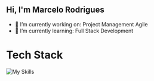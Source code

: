 ## Hi, I'm Marcelo Rodrigues


- 🔭 I’m currently working on: Project Management Agile
- 🌱 I’m currently learning: Full Stack Development


# Tech Stack
![My Skills](https://go-skill-icons.vercel.app/api/icons?i=sqlserver&perline=3)
